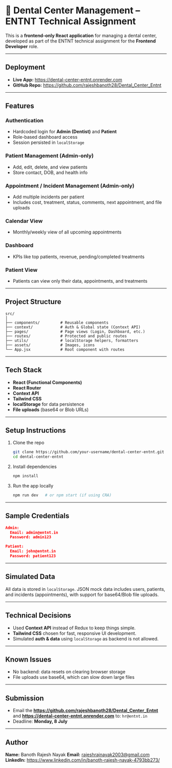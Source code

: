 # 🦷 Dental Center Management – ENTNT Technical Assignment

This is a **frontend-only React application** for managing a dental center, developed as part of the ENTNT technical assignment for the **Frontend Developer** role.

---

##  Deployment

- **Live App:** https://dental-center-entnt.onrender.com
- **GitHub Repo:** https://github.com/rajeshbanoth28/Dental_Center_Entnt

---

##  Features

###  Authentication
- Hardcoded login for **Admin (Dentist)** and **Patient**
- Role-based dashboard access
- Session persisted in `localStorage`

### Patient Management (Admin-only)
- Add, edit, delete, and view patients
- Store contact, DOB, and health info

###  Appointment / Incident Management (Admin-only)
- Add multiple incidents per patient
- Includes cost, treatment, status, comments, next appointment, and file uploads

###  Calendar View
- Monthly/weekly view of all upcoming appointments

###  Dashboard
- KPIs like top patients, revenue, pending/completed treatments

###  Patient View
- Patients can view only their data, appointments, and treatments

---

##  Project Structure

```
src/
│
├── components/         # Reusable components
├── context/            # Auth & Global state (Context API)
├── pages/              # Page views (Login, Dashboard, etc.)
├── routes/             # Protected and public routes
├── utils/              # localStorage helpers, formatters
├── assets/             # Images, icons
└── App.jsx             # Root component with routes
```

---

##  Tech Stack

- **React (Functional Components)**
- **React Router**
- **Context API**
- **Tailwind CSS**
- **localStorage** for data persistence
- **File uploads** (base64 or Blob URLs)

---

##  Setup Instructions

1. Clone the repo  
   ```bash
   git clone https://github.com/your-username/dental-center-entnt.git
   cd dental-center-entnt
   ```

2. Install dependencies  
   ```bash
   npm install
   ```

3. Run the app locally  
   ```bash
   npm run dev   # or npm start (if using CRA)
   ```

---

##  Sample Credentials

```json
Admin:
  Email: admin@entnt.in
  Password: admin123

Patient:
  Email: john@entnt.in
  Password: patient123
```

---

##  Simulated Data

All data is stored in `localStorage`. JSON mock data includes users, patients, and incidents (appointments), with support for base64/Blob file uploads.

---

##  Technical Decisions

- Used **Context API** instead of Redux to keep things simple.
- **Tailwind CSS** chosen for fast, responsive UI development.
- Simulated **auth & data** using `localStorage` as backend is not allowed.

---

##  Known Issues

- No backend: data resets on clearing browser storage
- File uploads use base64, which can slow down large files

---

##  Submission

- Email the **https://github.com/rajeshbanoth28/Dental_Center_Entnt** and **https://dental-center-entnt.onrender.com** to: `hr@entnt.in`
- Deadline: **Monday, 8 July**

---

##  Author

**Name:** Banoth Rajesh Nayak 
**Email:** rajeshrajnayak2003@gmail.com  
**LinkedIn:** https://www.linkedin.com/in/banoth-rajesh-nayak-4793bb273/
